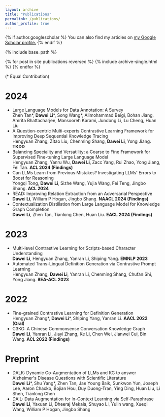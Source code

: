```yaml
---
layout: archive
title: "Publications"
permalink: /publications/
author_profile: true
---
```


{% if author.googlescholar %}
  You can also find my articles on <u><a href="{{author.googlescholar}}">my Google Scholar profile</a>.</u>
{% endif %}

{% include base_path %}

{% for post in site.publications reversed %}
  {% include archive-single.html %}
{% endfor %}

(* Equal Contribution)

2024
======
* Large Language Models for Data Annotation: A Survey<br />
Zhen Tan*, **Dawei Li**\*, Song Wang*, Alimohammad Beigi, Bohan Jiang, Amrita Bhattacharjee, Mansooreh Karami, Jundong Li, Lu Cheng, Huan Liu
* A Question-centric Multi-experts Contrastive Learning Framework for Improving Deep Sequential Knowledge Tracing<br />
Hengyuan Zhang, Zitao Liu, Chenming Shang, **Dawei Li**, Yong Jiang. **TKDD**
* Balancing Speciality and Versatility: a Coarse to Fine Framework for Supervised Fine-tuning Large Language Model<br />
Hengyuan Zhang, Yanru Wu, **Dawei Li**, Zacc Yang, Rui Zhao, Yong Jiang, Fei Tan. **ACL 2024 (Findings)**
* Can LLMs Learn from Previous Mistakes? Investigating LLMs' Errors to Boost for Reasoning<br />
Yongqi Tong, **Dawei Li**, Sizhe Wang, Yujia Wang, Fei Teng, Jingbo Shang. **ACL 2024**
* READ: Improving Relation Extraction from an Adversarial Perspective<br />
**Dawei Li**, William P Hogan, Jingbo Shang. **NAACL 2024 (Findings)**
* Contextualization Distillation from Large Language Model for Knowledge Graph Completion<br />
**Dawei Li**, Zhen Tan, Tianlong Chen, Huan Liu. **EACL 2024 (Findings)**

2023
======
* Multi-level Contrastive Learning for Scripts-based Character Understanding<br />
**Dawei Li**, Hengyuan Zhang, Yanran Li, Shiping Yang. **EMNLP 2023**
* Automated Trans-Lingual Definition Generation via Contrastive Prompt Learning<br />
Hengyuan Zhang, **Dawei Li**, Yanran Li, Chenming Shang, Chufan Shi, Yong Jiang. **BEA-ACL 2023**

2022
======
* Fine-grained Contrastive Learning for Definition Generation<br />
Hengyuan Zhang*, **Dawei Li**\*, Shiping Yang, Yanran Li. **AACL 2022 (Oral)**
* C3KG: A Chinese Commonsense Conversation Knowledge Graph<br />
**Dawei Li**, Yanran Li, Jiayi Zhang, Ke Li, Chen Wei, Jianwei Cui, Bin Wang. **ACL 2022 (Findings)**

Preprint
======
* DALK: Dynamic Co-Augmentation of LLMs and KG to answer Alzheimer's Disease Questions with Scientific Literature<br />
**Dawei Li**\*, Shu Yang*, Zhen Tan, Jae Young Baik, Sunkwon Yun, Joseph Lee, Aaron Chacko, Bojian Hou, Duy Duong-Tran, Ying Ding, Huan Liu, Li Shen, Tianlong Chen
* DAIL: Data Augmentation for In-Context Learning via Self-Paraphrase<br />
**Dawei Li**, Yaxuan Li, Dheeraj Mekala, Shuyao Li, Yulin wang, Xueqi Wang, William P Hogan, Jingbo Shang